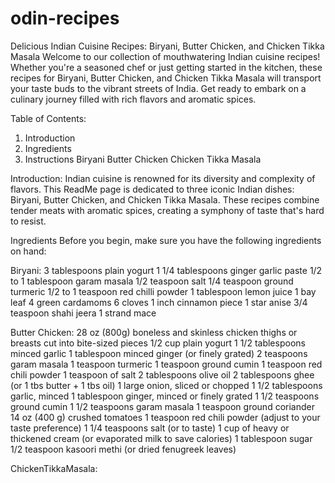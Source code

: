 # odin-recipes
Delicious Indian Cuisine Recipes: Biryani, Butter Chicken, and Chicken Tikka Masala
Welcome to our collection of mouthwatering Indian cuisine recipes! Whether you're a seasoned chef or just getting started in the kitchen, these recipes for Biryani, Butter Chicken, and Chicken Tikka Masala will transport your taste buds to the vibrant streets of India. Get ready to embark on a culinary journey filled with rich flavors and aromatic spices.

Table of Contents:
1) Introduction
2) Ingredients
3) Instructions
      Biryani
      Butter Chicken
      Chicken Tikka Masala

Introduction:
Indian cuisine is renowned for its diversity and complexity of flavors. This ReadMe page is dedicated to three iconic Indian dishes: Biryani, Butter Chicken, and Chicken Tikka Masala. These recipes combine tender meats with aromatic spices, creating a symphony of taste that's hard to resist.

Ingredients
Before you begin, make sure you have the following ingredients on hand:

Biryani:
3 tablespoons plain yogurt
1 1/4 tablespoons ginger garlic paste
1/2 to 1 tablespoon garam masala
1/2 teaspoon salt
1/4 teaspoon ground turmeric
1/2 to 1 teaspoon red chilli powder
1 tablespoon lemon juice
1 bay leaf
4 green cardamoms
6 cloves
1 inch cinnamon piece
1 star anise
3/4 teaspoon shahi jeera
1 strand mace

Butter Chicken:
28 oz (800g) boneless and skinless chicken thighs or breasts cut into bite-sized pieces
1/2 cup plain yogurt
1 1/2 tablespoons minced garlic
1 tablespoon minced ginger (or finely grated)
2 teaspoons garam masala
1 teaspoon turmeric
1 teaspoon ground cumin
1 teaspoon red chili powder
1 teaspoon of salt
2 tablespoons olive oil
2 tablespoons ghee (or 1 tbs butter + 1 tbs oil)
1 large onion, sliced or chopped
1 1/2 tablespoons garlic, minced
1 tablespoon ginger, minced or finely grated
1 1/2 teaspoons ground cumin
1 1/2 teaspoons garam masala
1 teaspoon ground coriander
14 oz (400 g) crushed tomatoes
1 teaspoon red chili powder (adjust to your taste preference)
1 1/4 teaspoons salt (or to taste)
1 cup of heavy or thickened cream (or evaporated milk to save calories)
1 tablespoon sugar
1/2 teaspoon kasoori methi (or dried fenugreek leaves)

ChickenTikkaMasala:


